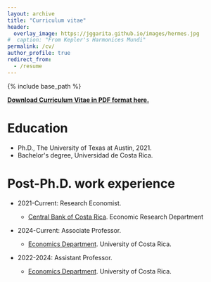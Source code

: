 ```yaml
---
layout: archive
title: "Curriculum vitae"
header:
  overlay_image: https://jggarita.github.io/images/hermes.jpg
#  caption: "From Kepler's Harmonices Mundi"
permalink: /cv/
author_profile: true
redirect_from:
  - /resume
---
```


{% include base_path %}

**[Download Curriculum Vitae in PDF format here.](https://jggarita.github.io/files/CV_JonathanGarita_EN.pdf)**

Education
======
* Ph.D., The University of Texas at Austin, 2021.
* Bachelor's degree, Universidad de Costa Rica.

Post-Ph.D. work experience
======

* 2021-Current: Research Economist.
  * [Central Bank of Costa Rica](https://repositorioinvestigaciones.bccr.fi.cr/). Economic Research Department

* 2024-Current: Associate Professor.
  * [Economics Department](https://www.economia.ucr.ac.cr). University of Costa Rica.
  
* 2022-2024: Assistant Professor.
  * [Economics Department](https://www.economia.ucr.ac.cr). University of Costa Rica.
